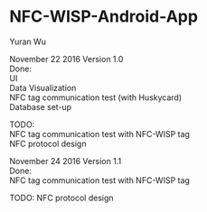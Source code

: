 # NFC-WISP-Android-App
Yuran Wu

November 22 2016 Version 1.0<br />
  Done:<br />
  UI<br />
  Data Visualization<br />
  NFC tag communication test (with Huskycard)<br />
  Database set-up<br />
  
  TODO:<br />
  NFC tag communication test with NFC-WISP tag<br />
  NFC protocol design<br />

November 24 2016 Version 1.1<br />
  Done:<br />
  NFC tag communication test with NFC-WISP tag<br />
  
  TODO:
  NFC protocol design<br />

